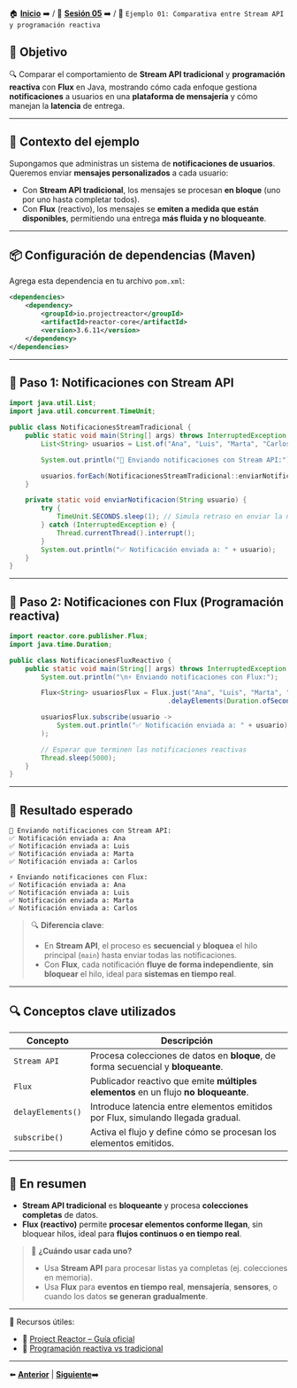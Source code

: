 🏠 [**Inicio**](../../Readme.md) ➡️ / 📖 [**Sesión 05**](../Readme.md) ➡️ / 📝 `Ejemplo 01: Comparativa entre Stream API y programación reactiva`

## 🎯 Objetivo

🔍 Comparar el comportamiento de **Stream API tradicional** y **programación reactiva** con **Flux** en Java, mostrando cómo cada enfoque gestiona **notificaciones** a usuarios en una **plataforma de mensajería** y cómo manejan la **latencia** de entrega.

---

## 🧠 Contexto del ejemplo

Supongamos que administras un sistema de **notificaciones de usuarios**. Queremos enviar **mensajes personalizados** a cada usuario:

- Con **Stream API tradicional**, los mensajes se procesan **en bloque** (uno por uno hasta completar todos).
- Con **Flux** (reactivo), los mensajes se **emiten a medida que están disponibles**, permitiendo una entrega **más fluida y no bloqueante**.

---

## 📦 Configuración de dependencias (Maven)

Agrega esta dependencia en tu archivo `pom.xml`:

```xml
<dependencies>
    <dependency>
        <groupId>io.projectreactor</groupId>
        <artifactId>reactor-core</artifactId>
        <version>3.6.11</version>
    </dependency>
</dependencies>
```

---

## 🧱 Paso 1: Notificaciones con **Stream API**

```java
import java.util.List;
import java.util.concurrent.TimeUnit;

public class NotificacionesStreamTradicional {
    public static void main(String[] args) throws InterruptedException {
        List<String> usuarios = List.of("Ana", "Luis", "Marta", "Carlos");

        System.out.println("📢 Enviando notificaciones con Stream API:");

        usuarios.forEach(NotificacionesStreamTradicional::enviarNotificacion);
    }

    private static void enviarNotificacion(String usuario) {
        try {
            TimeUnit.SECONDS.sleep(1); // Simula retraso en enviar la notificación
        } catch (InterruptedException e) {
            Thread.currentThread().interrupt();
        }
        System.out.println("✅ Notificación enviada a: " + usuario);
    }
}
```

---

## 🧱 Paso 2: Notificaciones con **Flux** (Programación reactiva)

```java
import reactor.core.publisher.Flux;
import java.time.Duration;

public class NotificacionesFluxReactivo {
    public static void main(String[] args) throws InterruptedException {
        System.out.println("\n⚡ Enviando notificaciones con Flux:");

        Flux<String> usuariosFlux = Flux.just("Ana", "Luis", "Marta", "Carlos")
                                        .delayElements(Duration.ofSeconds(1)); // Simula llegada gradual

        usuariosFlux.subscribe(usuario -> 
            System.out.println("✅ Notificación enviada a: " + usuario)
        );

        // Esperar que terminen las notificaciones reactivas
        Thread.sleep(5000);
    }
}
```

---

## 🧪 Resultado esperado

```
📢 Enviando notificaciones con Stream API:
✅ Notificación enviada a: Ana
✅ Notificación enviada a: Luis
✅ Notificación enviada a: Marta
✅ Notificación enviada a: Carlos

⚡ Enviando notificaciones con Flux:
✅ Notificación enviada a: Ana
✅ Notificación enviada a: Luis
✅ Notificación enviada a: Marta
✅ Notificación enviada a: Carlos
```

> 🔍 **Diferencia clave**:  
> - En **Stream API**, el proceso es **secuencial** y **bloquea** el hilo principal (`main`) hasta enviar todas las notificaciones.  
> - Con **Flux**, cada notificación **fluye de forma independiente**, **sin bloquear** el hilo, ideal para **sistemas en tiempo real**.

---

## 🔍 Conceptos clave utilizados

| Concepto     | Descripción |
|--------------|-------------|
| `Stream API` | Procesa colecciones de datos en **bloque**, de forma secuencial y **bloqueante**. |
| `Flux`       | Publicador reactivo que emite **múltiples elementos** en un flujo **no bloqueante**. |
| `delayElements()` | Introduce latencia entre elementos emitidos por Flux, simulando llegada gradual. |
| `subscribe()` | Activa el flujo y define cómo se procesan los elementos emitidos. |

---

## 📝 En resumen

- **Stream API tradicional** es **bloqueante** y procesa **colecciones completas** de datos.  
- **Flux (reactivo)** permite **procesar elementos conforme llegan**, sin bloquear hilos, ideal para **flujos continuos o en tiempo real**.

> 🚀 **¿Cuándo usar cada uno?**  
> - Usa **Stream API** para procesar listas ya completas (ej. colecciones en memoria).  
> - Usa **Flux** para **eventos en tiempo real**, **mensajería**, **sensores**, o cuando los datos **se generan gradualmente**.

---

📘 Recursos útiles:

- 🔗 [Project Reactor – Guía oficial](https://projectreactor.io/docs/core/release/reference/)  
- 🔗 [Programación reactiva vs tradicional](https://www.pragma.co/es/blog/guia-de-programacion-reactiva-en-java)

---

⬅️ [**Anterior**](../Readme.md) | [**Siguiente**](../Ejemplo-02/Readme.md)➡️  
